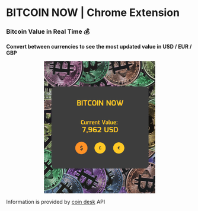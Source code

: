 # BITCOIN NOW | Chrome Extension

### Bitcoin Value in Real Time :moneybag:

**Convert between currencies to see the most updated value in USD / EUR / GBP**

<img src="screenshot.png" alt="extension screenshot" style="width:300px;display:block;margin:0 auto;"/>

Information is provided by [coin desk](https://www.coindesk.com/) API
